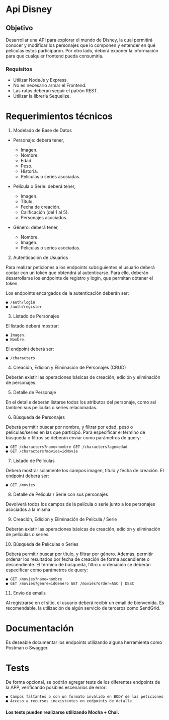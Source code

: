 # Api Disney

## Objetivo

Desarrollar una API para explorar el mundo de Disney, la cual permitirá conocer y modificar los personajes que lo componen y entender en qué películas estos participaron. Por otro lado, deberá exponer la información para que cualquier frontend pueda consumirla.

### Requisitos

* Utilizar NodeJs y Express.
* No es necesario armar el Frontend.
* Las rutas deberán seguir el patrón REST. 
* Utilizar la librería Sequelize.

# Requerimientos técnicos

1. Modelado de Base de Datos

* Personaje: deberá tener,
    * Imagen.
    * Nombre.
    * Edad.
    * Peso.
    * Historia.
    * Películas o series asociadas.

* Película o Serie: deberá tener,
    * Imagen.
    * Título.
    * Fecha de creación.
    * Calificación (del 1 al 5).
    * Personajes asociados. 

* Género: deberá tener,
    * Nombre.
    * Imagen.
    * Películas o series asociadas.

2. Autenticación de Usuarios

Para realizar peticiones a los endpoints subsiguientes el usuario deberá contar con un token que obtendrá al autenticarse. Para ello, deberán desarrollarse los endpoints de registro y login, que permitan obtener el token.

Los endpoints encargados de la autenticación deberán ser: 

    ● /auth/login
    ● /auth/register

3. Listado de Personajes

El listado deberá mostrar:

    ● Imagen.
    ● Nombre.

El endpoint deberá ser: 

    ● /characters

4. Creación, Edición y Eliminación de Personajes (CRUD)

Deberán existir las operaciones básicas de creación, edición y eliminación de personajes.

5. Detalle de Personaje

En el detalle deberán listarse todos los atributos del personaje, como así también sus películas o series relacionadas.

6. Búsqueda de Personajes

Deberá permitir buscar por nombre, y filtrar por edad, peso o películas/series en las que participó. Para especificar el término de búsqueda o filtros se deberán enviar como parámetros de query:

    ● GET /characters?name=nombre GET /characters?age=edad
    ● GET /characters?movies=idMovie

7. Listado de Películas

Deberá mostrar solamente los campos imagen, título y fecha de creación.
El endpoint deberá ser: 

    ● GET /movies

8. Detalle de Película / Serie con sus personajes

Devolverá todos los campos de la película o serie junto a los personajes asociados a la misma

9. Creación, Edición y Eliminación de Película / Serie

Deberán existir las operaciones básicas de creación, edición y eliminación de películas o series.

10. Búsqueda de Películas o Series

Deberá permitir buscar por título, y filtrar por género. Además, permitir ordenar los resultados por fecha de creación de forma ascendiente o descendiente.
El término de búsqueda, filtro u ordenación se deberán especificar como parámetros de query: 

    ● GET /movies?name=nombre
    ● GET /movies?genre=idGenero GET /movies?order=ASC | DESC

11. Envío de emails

Al registrarse en el sitio, el usuario deberá recibir un email de bienvenida. Es recomendable, la utilización de algún servicio de terceros como SendGrid.
 
# Documentación

Es deseable documentar los endpoints utilizando alguna herramienta como Postman o Swagger.

# Tests

De forma opcional, se podrán agregar tests de los diferentes endpoints de la APP, verificando posibles escenarios de error:

    ● Campos faltantes o con un formato inválido en BODY de las peticiones
    ● Acceso a recursos inexistentes en endpoints de detalle

#### Los tests pueden realizarse utilizando Mocha + Chai.